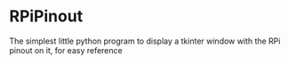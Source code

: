 # RPiPinout
The simplest little python program to display a tkinter window with the RPi pinout on it, for easy reference
